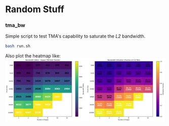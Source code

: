 # Random Stuff

### tma_bw

Simple script to test TMA's capability to saturate the *L2* bandwidth.

```bash
bash run.sh
```

Also plot the heatmap like:
![TMA_5090_Heatmap](./tma_bw/tma_bw_result.png "5090 TMA Saturating L2 Bandwidth")